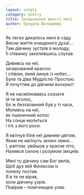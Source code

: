 ```yaml
---
layout: single
category: poetry
title: Зачарування юності моєї
author: Бреурош Володимир
---
```


Як легко дихалось мені в саду  
Весни життя очищеного духа!...  
Там дівчину зустрів я молоду,  
Її співанку захопившись слухав.  

Дививсь на неї,  
                зачарований красою  
І співом, який линув із небес...  
Була та діва Мудрістю Простою.  
Я почуттям до дівчини воскрес!  

Я не насмілювавсь сказати  
                     їй те вголос,  
Бо ж безталанний був у ті часи,  
Моливсь на неї,  
                як пшеничний колос  
На сонце молиться  
                 і п’є з його роси.  

Я квітнув біля неї дивним цвітом,  
Яким не квітнуть зелені земні...  
І, раптом, увійшов у красне літо,  
Налився силою і розумом зміцнів:  

Мені ту дівчину сам Бог велів,  
Щоб дух мій Феніксом із  
                     попелу постав.  
Я в те не вірив,  
                коли дівчину узрів.  
Повірив – помічницею узяв.  
